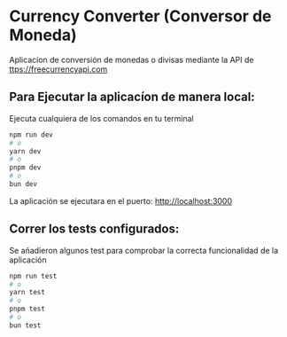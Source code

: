 # Currency Converter (Conversor de Moneda)

Aplicacíon de conversión de monedas o divisas mediante la API de [ttps://freecurrencyapi.com](https://freecurrencyapi.com)

## Para Ejecutar la aplicacíon de manera local:

Ejecuta cualquiera de los comandos en tu terminal

```bash
npm run dev
# o
yarn dev
# o
pnpm dev
# o
bun dev
```

La aplicación se ejecutara en el puerto:
[http://localhost:3000](http://localhost:3000)

## Correr los tests configurados:

Se añadieron algunos test para comprobar la correcta funcionalidad de la aplicación

```bash
npm run test
# o
yarn test
# o
pnpm test
# o
bun test
```
